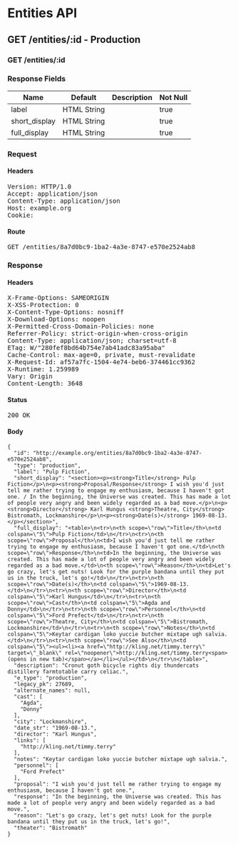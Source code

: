 # Entities API



## GET /entities/:id - Production

### GET /entities/:id

### Response Fields

| Name | Default | Description | Not Null |
|------|---------|-------------|----------|
| label | HTML String |  | true |
| short_display | HTML String |  | true |
| full_display | HTML String |  | true |

### Request

#### Headers

<pre>Version: HTTP/1.0
Accept: application/json
Content-Type: application/json
Host: example.org
Cookie: </pre>

#### Route

<pre>GET /entities/8a7d0bc9-1ba2-4a3e-8747-e570e2524ab8</pre>

### Response

#### Headers

<pre>X-Frame-Options: SAMEORIGIN
X-XSS-Protection: 0
X-Content-Type-Options: nosniff
X-Download-Options: noopen
X-Permitted-Cross-Domain-Policies: none
Referrer-Policy: strict-origin-when-cross-origin
Content-Type: application/json; charset=utf-8
ETag: W/&quot;280fef8bd64b754e7ab41adc83a95aba&quot;
Cache-Control: max-age=0, private, must-revalidate
X-Request-Id: af57a7fc-1504-4e74-beb6-374461cc9362
X-Runtime: 1.259989
Vary: Origin
Content-Length: 3648</pre>

#### Status

<pre>200 OK</pre>

#### Body

~~~
{
  "id": "http://example.org/entities/8a7d0bc9-1ba2-4a3e-8747-e570e2524ab8",
  "type": "production",
  "label": "Pulp Fiction",
  "short_display": "<section><p><strong>Title</strong> Pulp Fiction</p>\n<p><strong>Proposal/Response</strong> I wish you'd just tell me rather trying to engage my enthusiasm, because I haven't got one. / In the beginning, the Universe was created. This has made a lot of people very angry and been widely regarded as a bad move.</p>\n<p><strong>Director</strong> Karl Hungus <strong>Theatre, City</strong> Bistromath, Lockmanshire</p>\n<p><strong>Date(s)</strong> 1969-08-13.</p></section>",
  "full_display": "<table>\n<tr>\n<th scope=\"row\">Title</th>\n<td colspan=\"5\">Pulp Fiction</td>\n</tr>\n<tr>\n<th scope=\"row\">Proposal</th>\n<td>I wish you'd just tell me rather trying to engage my enthusiasm, because I haven't got one.</td>\n<th scope=\"row\">Response</th>\n<td>In the beginning, the Universe was created. This has made a lot of people very angry and been widely regarded as a bad move.</td>\n<th scope=\"row\">Reason</th>\n<td>Let's go crazy, let's get nuts! Look for the purple bandana until they put us in the truck, let's go!</td>\n</tr>\n<tr>\n<th scope=\"row\">Date(s)</th>\n<td colspan=\"5\">1969-08-13.</td>\n</tr>\n<tr>\n<th scope=\"row\">Director</th>\n<td colspan=\"5\">Karl Hungus</td>\n</tr>\n<tr>\n<th scope=\"row\">Cast</th>\n<td colspan=\"5\">Agda and Donny</td>\n</tr>\n<tr>\n<th scope=\"row\">Personnel</th>\n<td colspan=\"5\">Ford Prefect</td>\n</tr>\n<tr>\n<th scope=\"row\">Theatre, City</th>\n<td colspan=\"5\">Bistromath, Lockmanshire</td>\n</tr>\n<tr>\n<th scope=\"row\">Notes</th>\n<td colspan=\"5\">Keytar cardigan loko yuccie butcher mixtape ugh salvia.</td>\n</tr>\n<tr>\n<th scope=\"row\">See Also</th>\n<td colspan=\"5\"><ul><li><a href=\"http://kling.net/timmy.terry\" target=\"_blank\" rel=\"noopener\">http://kling.net/timmy.terry<span>(opens in new tab)</span></a></li></ul></td>\n</tr>\n</table>",
  "description": "Cronut goth bicycle rights diy thundercats distillery farmtotable carry celiac.",
  "e_type": "production",
  "legacy_pk": 27689,
  "alternate_names": null,
  "cast": [
    "Agda",
    "Donny"
  ],
  "city": "Lockmanshire",
  "date_str": "1969-08-13.",
  "director": "Karl Hungus",
  "links": [
    "http://kling.net/timmy.terry"
  ],
  "notes": "Keytar cardigan loko yuccie butcher mixtape ugh salvia.",
  "personnel": [
    "Ford Prefect"
  ],
  "proposal": "I wish you'd just tell me rather trying to engage my enthusiasm, because I haven't got one.",
  "response": "In the beginning, the Universe was created. This has made a lot of people very angry and been widely regarded as a bad move.",
  "reason": "Let's go crazy, let's get nuts! Look for the purple bandana until they put us in the truck, let's go!",
  "theater": "Bistromath"
}
~~~

